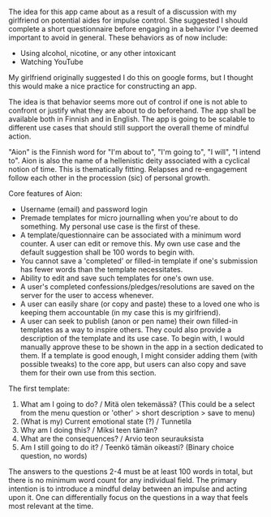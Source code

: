 The idea for this app came about as a result of a discussion with my girlfriend on potential aides for impulse control.
She suggested I should complete a short questionnaire before engaging in a behavior I've deemed important to avoid in general.
These behaviors as of now include:
- Using alcohol, nicotine, or any other intoxicant
- Watching YouTube

My girlfriend originally suggested I do this on google forms, but I thought this would make a nice practice for constructing an app.

The idea is that behavior seems more out of control if one is not able to confront or justify what they are about to do beforehand.
The app shall be available both in Finnish and in English. 
The app is going to be scalable to different use cases that should still support the overall theme of mindful action.

"Aion" is the Finnish word for "I'm about to", "I'm going to", "I will", "I intend to".
Aion is also the name of a hellenistic deity associated with a cyclical notion of time. 
This is thematically fitting. Relapses and re-engagement follow each other in the procession (sic) of personal growth.

Core features of Aion:
- Username (email) and password login
- Premade templates for micro journalling when you're about to do something. My personal use case is the first of these.
- A template/questionnaire can be associated with a minimum word counter. A user can edit or remove this. My own use case and the default suggestion shall be 100 words to begin with.
- You cannot save a 'completed' or filled-in template if one's submission has fewer words than the template necessitates.
- Ability to edit and save such templates for one's own use.
- A user's completed confessions/pledges/resolutions are saved on the server for the user to access whenever.
- A user can easily share (or copy and paste) these to a loved one who is keeping them accountable (in my case this is my girlfriend).
- A user can seek to publish (anon or pen name) their own filled-in templates as a way to inspire others. They could also provide a description of the template and its use case.
  To begin with, I would manually approve these to be shown in the app in a section dedicated to them.
  If a template is good enough, I might consider adding them (with possible tweaks) to the core app, but users can also copy and save them for their own use from this section.

The first template:
1. What am I going to do? / Mitä olen tekemässä? (This could be a select from the menu question or 'other' > short description > save to menu)
2. (What is my) Current emotional state (?) / Tunnetila
3. Why am I doing this? / Miksi teen tämän?
4. What are the consequences? / Arvio teon seurauksista
5. Am I still going to do it? / Teenkö tämän oikeasti? (Binary choice question, no words)

The answers to the questions 2-4 must be at least 100 words in total, but there is no minimum word count for any individual field.
The primary intention is to introduce a mindful delay between an impulse and acting upon it.
One can differentially focus on the questions in a way that feels most relevant at the time.

